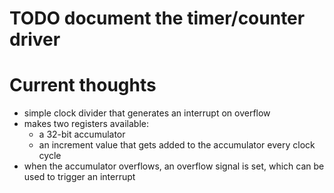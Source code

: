 # TODO document the timer/counter driver

# Current thoughts

* simple clock divider that generates an interrupt on overflow
* makes two registers available:
  - a 32-bit accumulator
  - an increment value that gets added to the accumulator every clock cycle
* when the accumulator overflows, an overflow signal is set, which can be used to trigger an interrupt
